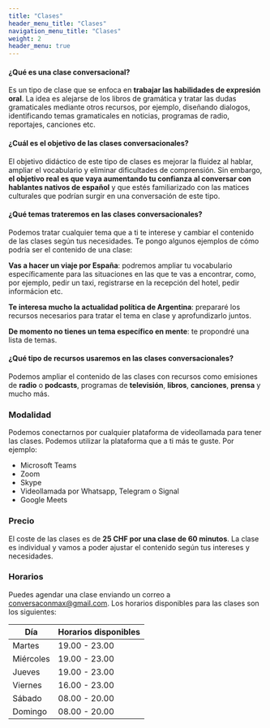 ```yaml
---
title: "Clases"
header_menu_title: "Clases"
navigation_menu_title: "Clases"
weight: 2
header_menu: true
---
```


#### ¿Qué es una clase conversacional?

Es un tipo de clase que se enfoca en **trabajar las habilidades de expresión oral**. La idea es alejarse de los libros de gramática y tratar las dudas gramaticales mediante otros recursos, por ejemplo, diseñando dialogos, identificando temas gramaticales en noticias, programas de radio, reportajes, canciones etc. 

#### ¿Cuál es el objetivo de las clases conversacionales?

El objetivo didáctico de este tipo de clases es mejorar la fluidez al hablar, ampliar el vocabulario y eliminar dificultades de comprensión. Sin embargo, **el objetivo real es que vaya aumentando tu confianza al conversar con hablantes nativos de español** y que estés familiarizado con las matices culturales que podrían surgir en una conversación de este tipo.

#### ¿Qué temas trateremos en las clases conversacionales?

Podemos tratar cualquier tema que a ti te interese y cambiar el contenido de las clases según tus necesidades. Te pongo algunos ejemplos de cómo podría ser el contenido de una clase:

**Vas a hacer un viaje por España**: podremos ampliar tu vocabulario específicamente para las situaciones en las que te vas a encontrar, como, por ejemplo, pedir un taxi, registrarse en la recepción del hotel, pedir informácion etc.

**Te interesa mucho la actualidad política de Argentina**: prepararé los recursos necesarios para tratar el tema en clase y aprofundizarlo juntos.

**De momento no tienes un tema específico en mente**: te propondré una lista de temas.


#### ¿Qué tipo de recursos usaremos en las clases conversacionales?

Podemos ampliar el contenido de las clases con recursos como emisiones de **radio** o **podcasts**, programas de **televisión**, **libros**, **canciones**, **prensa** y mucho más.

### Modalidad
Podemos conectarnos por cualquier plataforma de videollamada para tener las clases. Podemos utilizar la plataforma que a ti más te guste. Por ejemplo:
- Microsoft Teams
- Zoom
- Skype
- Videollamada por Whatsapp, Telegram o Signal
- Google Meets

### Precio
El coste de las clases es de **25 CHF por una clase de 60 minutos**. La clase es individual y vamos a poder ajustar el contenido según tus intereses y necesidades.

### Horarios
Puedes agendar una clase enviando un correo a [conversaconmax@gmail.com](mailto:conversaconmax@gmail.com?subject=¡Hola!). Los horarios disponibles para las clases son los siguientes:

|  Día |  Horarios disponibles |  
|---|---|
|Martes |  19.00 - 23.00 |   
|Miércoles  |  19.00 - 23.00 |   
|Jueves | 19.00 - 23.00   |  
|Viernes  | 16.00 - 23.00 |  
|Sábado  | 08.00 - 20.00 |  
|Domingo  | 08.00 - 20.00|


